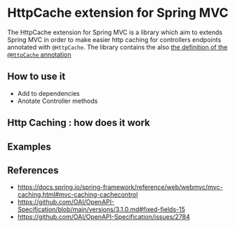 # HttpCache extension for Spring MVC

The HttpCache extension for Spring MVC is a library which aim to extends Spring MVC in order to make easier http caching for controllers endpoints annotated with `@HttpCache`. The library contains the also [the definition of the `@HttpCache` annotation](link/to/HttpCache/source)

## How to use it

- Add to dependencies
- Anotate Controller methods

## Http Caching : how does it work



## Examples

## References

- https://docs.spring.io/spring-framework/reference/web/webmvc/mvc-caching.html#mvc-caching-cachecontrol
- https://github.com/OAI/OpenAPI-Specification/blob/main/versions/3.1.0.md#fixed-fields-15
- https://github.com/OAI/OpenAPI-Specification/issues/2784
